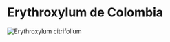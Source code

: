 # Erythroxylum de Colombia

![Erythroxylum citrifolium](https://github.com/Adolfojara/Adolfojara.github.io/blob/master/Erythroxylum%20citrifolium)

